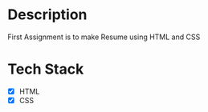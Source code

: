 # Description

First Assignment is to make Resume using HTML and CSS 
 </br>

# Tech Stack
- [x] HTML
- [x] CSS